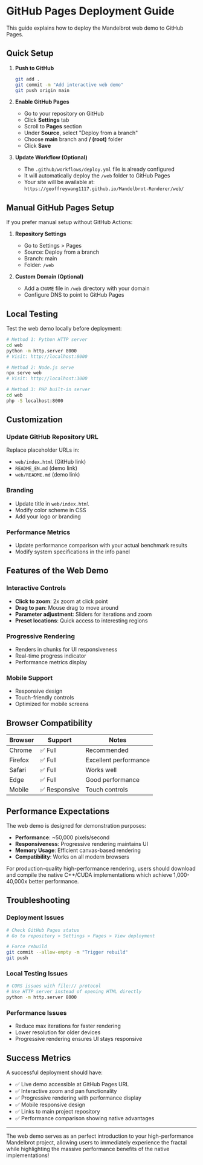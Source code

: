 # GitHub Pages Deployment Guide

This guide explains how to deploy the Mandelbrot web demo to GitHub Pages.

## Quick Setup

1. **Push to GitHub**
   ```bash
   git add .
   git commit -m "Add interactive web demo"
   git push origin main
   ```

2. **Enable GitHub Pages**
   - Go to your repository on GitHub
   - Click **Settings** tab
   - Scroll to **Pages** section
   - Under **Source**, select "Deploy from a branch"
   - Choose **main** branch and **/ (root)** folder
   - Click **Save**

3. **Update Workflow (Optional)**
   - The `.github/workflows/deploy.yml` file is already configured
   - It will automatically deploy the `/web` folder to GitHub Pages
   - Your site will be available at: `https://geoffreywang1117.github.io/Mandelbrot-Renderer/web/`

## Manual GitHub Pages Setup

If you prefer manual setup without GitHub Actions:

1. **Repository Settings**
   - Go to Settings > Pages
   - Source: Deploy from a branch
   - Branch: main
   - Folder: `/web`

2. **Custom Domain (Optional)**
   - Add a `CNAME` file in `/web` directory with your domain
   - Configure DNS to point to GitHub Pages

## Local Testing

Test the web demo locally before deployment:

```bash
# Method 1: Python HTTP server
cd web
python -m http.server 8000
# Visit: http://localhost:8000

# Method 2: Node.js serve
npx serve web
# Visit: http://localhost:3000

# Method 3: PHP built-in server
cd web
php -S localhost:8000
```

## Customization

### Update GitHub Repository URL
Replace placeholder URLs in:
- `web/index.html` (GitHub link)
- `README_EN.md` (demo link)
- `web/README.md` (demo link)

### Branding
- Update title in `web/index.html`
- Modify color scheme in CSS
- Add your logo or branding

### Performance Metrics
- Update performance comparison with your actual benchmark results
- Modify system specifications in the info panel

## Features of the Web Demo

### Interactive Controls
- **Click to zoom**: 2x zoom at click point
- **Drag to pan**: Mouse drag to move around
- **Parameter adjustment**: Sliders for iterations and zoom
- **Preset locations**: Quick access to interesting regions

### Progressive Rendering
- Renders in chunks for UI responsiveness
- Real-time progress indicator
- Performance metrics display

### Mobile Support
- Responsive design
- Touch-friendly controls
- Optimized for mobile screens

## Browser Compatibility

| Browser | Support | Notes |
|---------|---------|-------|
| Chrome | ✅ Full | Recommended |
| Firefox | ✅ Full | Excellent performance |
| Safari | ✅ Full | Works well |
| Edge | ✅ Full | Good performance |
| Mobile | ✅ Responsive | Touch controls |

## Performance Expectations

The web demo is designed for demonstration purposes:

- **Performance**: ~50,000 pixels/second
- **Responsiveness**: Progressive rendering maintains UI
- **Memory Usage**: Efficient canvas-based rendering
- **Compatibility**: Works on all modern browsers

For production-quality high-performance rendering, users should download and compile the native C++/CUDA implementations which achieve 1,000-40,000x better performance.

## Troubleshooting

### Deployment Issues
```bash
# Check GitHub Pages status
# Go to repository > Settings > Pages > View deployment

# Force rebuild
git commit --allow-empty -m "Trigger rebuild"
git push
```

### Local Testing Issues
```bash
# CORS issues with file:// protocol
# Use HTTP server instead of opening HTML directly
python -m http.server 8000
```

### Performance Issues
- Reduce max iterations for faster rendering
- Lower resolution for older devices
- Progressive rendering ensures UI stays responsive

## Success Metrics

A successful deployment should have:
- ✅ Live demo accessible at GitHub Pages URL
- ✅ Interactive zoom and pan functionality
- ✅ Progressive rendering with performance display
- ✅ Mobile responsive design
- ✅ Links to main project repository
- ✅ Performance comparison showing native advantages

---

The web demo serves as an perfect introduction to your high-performance Mandelbrot project, allowing users to immediately experience the fractal while highlighting the massive performance benefits of the native implementations!
